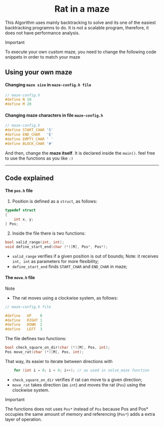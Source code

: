 <h1 align="center">Rat in a maze</h1>

This Algorithm uses mainly backtracking to solve and its one of the easiest backtracking programns to do.
It is not a scalable program, therefore, it does not have performance analysis.

> [!IMPORTANT]
> To execute your own custom maze, you need to change the following code snippets in order to match your maze

## Using your own maze 

#### Changing `maze size` in `maze-config.h file` 

```c
// maze-config.h
#define N 10
#define M 20 
```

#### Changing maze characters in file `maze-config.h`

```c
// maze-config.h
#define START_CHAR 'S'
#define END_CHAR   'E'
#define EMPTY_CHAR ' '
#define BLOCK_CHAR '#'
```

And then, change the **maze itself**. It is declared inside the `main()`. feel free to use the functions as you like `:)`

---

## Code explained

#### The `pos.h` file

1. Position is defined as a `struct`, as follows:

```c
typedef struct
{
    int x, y;	
} Pos;
```

2. Inside the file there is two functions: 

```c 
bool valid_range(int, int);
void define_start_end(char (*)[M], Pos*, Pos*);
```
- `valid_range` verifies if a given position is out of bounds; Note: it receives `int, int` as parameters for more flexibility;
- `define_start_end` finds `START_CHAR` and `END_CHAR` in maze; 


#### The `move.h` file

> [!NOTE]
> 
> - The rat moves using a clockwise system, as follows: </p>
>
> ```c
> // maze-config.h file
> 
> #define	UP    0
> #define	RIGHT 1
> #define	DOWN  2
> #define	LEFT  3
> ```

The file defines two functions: 

```c
bool check_square_on_dir(char (*)[M], Pos, int);
Pos move_rat(char (*)[M], Pos, int); 
```


That way, its easier to iterate between directions with

```c
    for (int i = 0; i < 4; i++); // as used in solve_maze function
```

- `check_square_on_dir` verifies if rat can move to a given direction;
- `move_rat` takes direction (as `int`) and moves the rat (`Pos`) using the clockwise system.

> [!IMPORTANT]
>
> The functions does not uses `Pos*` instead of `Pos` because Pos and Pos* occupies the same amount of memory and referencing (`Pos*`) adds a extra layer of operation. 


